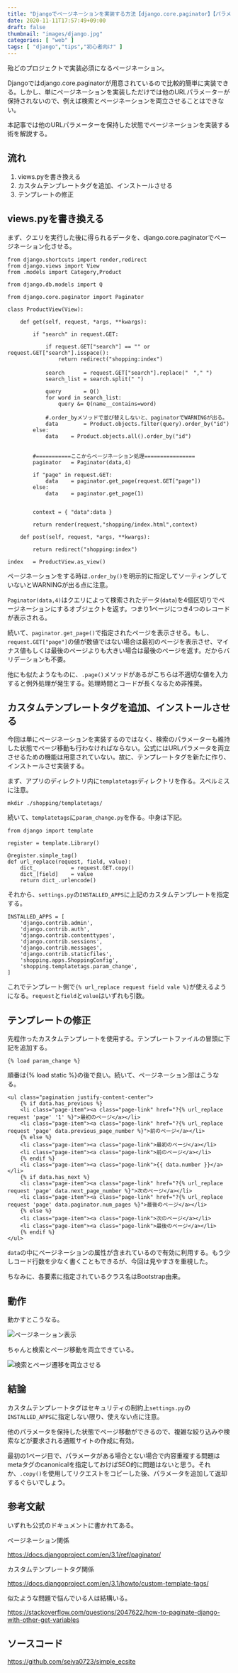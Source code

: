 ```yaml
---
title: "Djangoでページネーションを実装する方法【django.core.paginator】【パラメータ両立】"
date: 2020-11-11T17:57:49+09:00
draft: false
thumbnail: "images/django.jpg"
categories: [ "web" ]
tags: [ "django","tips","初心者向け" ]
---
```



殆どのプロジェクトで実装必須になるページネーション。

Djangoではdjango.core.paginatorが用意されているので比較的簡単に実装できる。しかし、単にページネーションを実装しただけでは他のURLパラメーターが保持されないので、例えば検索とページネーションを両立させることはできない。

本記事では他のURLパラメーターを保持した状態でページネーションを実装する術を解説する。

## 流れ

1. views.pyを書き換える
1. カスタムテンプレートタグを追加、インストールさせる
1. テンプレートの修正


## views.pyを書き換える

まず、クエリを実行した後に得られるデータを、django.core.paginatorでページネーション化させる。

    from django.shortcuts import render,redirect
    from django.views import View
    from .models import Category,Product
    
    from django.db.models import Q
    
    from django.core.paginator import Paginator 
    
    class ProductView(View):
    
        def get(self, request, *args, **kwargs):
        
            if "search" in request.GET:
    
                if request.GET["search"] == "" or request.GET["search"].isspace():
                    return redirect("shopping:index")
    
                search      = request.GET["search"].replace("　"," ")
                search_list = search.split(" ")
    
                query       = Q() 
                for word in search_list:
                    query &= Q(name__contains=word)
    
                #.order_byメソッドで並び替えしないと、paginatorでWARNINGが出る。
                data        = Product.objects.filter(query).order_by("id")
            else:
                data    = Product.objects.all().order_by("id")
    
    
            #===========ここからページネーション処理================
            paginator   = Paginator(data,4)
    
            if "page" in request.GET:
                data    = paginator.get_page(request.GET["page"])
            else:
                data    = paginator.get_page(1)
    
    
            context = { "data":data }
    
            return render(request,"shopping/index.html",context)
    
        def post(self, request, *args, **kwargs):
                
            return redirect("shopping:index")
       
    index   = ProductView.as_view()


ページネーションをする時は`.order_by()`を明示的に指定してソーティングしていないとWARNINGが出る点に注意。

`Paginator(data,4)`はクエリによって検索されたデータ(`data`)を4個区切りでページネーションにするオブジェクトを返す。つまり1ページにつき4つのレコードが表示される。

続いて、`paginator.get_page()`で指定されたページを表示させる。もし、`request.GET["page"]`の値が数値ではない場合は最初のページを表示させ、マイナス値もしくは最後のページよりも大きい場合は最後のページを返す。だからバリデーションも不要。

他にも似たようなものに、`.page()`メソッドがあるがこちらは不適切な値を入力すると例外処理が発生する。処理時間とコードが長くなるため非推奨。

## カスタムテンプレートタグを追加、インストールさせる

今回は単にページネーションを実装するのではなく、検索のパラメーターも維持した状態でページ移動も行わなければならない。公式にはURLパラメータを両立させるための機能は用意されていない。故に、テンプレートタグを新たに作り、インストールさせ実装する。

まず、アプリのディレクトリ内に`templatetags`ディレクトリを作る。スペルミスに注意。

    mkdir ./shopping/templatetags/

続いて、`templatetags`に`param_change.py`を作る。中身は下記。

    from django import template
    
    register = template.Library()
    
    @register.simple_tag()
    def url_replace(request, field, value):
        dict_           = request.GET.copy()
        dict_[field]    = value
        return dict_.urlencode()
    

それから、`settings.py`の`INSTALLED_APPS`に上記のカスタムテンプレートを指定する。

    INSTALLED_APPS = [
        'django.contrib.admin',
        'django.contrib.auth',
        'django.contrib.contenttypes',
        'django.contrib.sessions',
        'django.contrib.messages',
        'django.contrib.staticfiles',
        'shopping.apps.ShoppingConfig',
        'shopping.templatetags.param_change',
    ]

これでテンプレート側で`{% url_replace request field vale %}`が使えるようになる。`request`と`field`と`value`はいずれも引数。

## テンプレートの修正

先程作ったカスタムテンプレートを使用する。テンプレートファイルの冒頭に下記を追加する。

    {% load param_change %} 

順番は{% load static %}の後で良い。続いて、ページネーション部はこうなる。

    <ul class="pagination justify-content-center">
        {% if data.has_previous %}
        <li class="page-item"><a class="page-link" href="?{% url_replace request 'page' '1' %}">最初のページ</a></li>
        <li class="page-item"><a class="page-link" href="?{% url_replace request 'page' data.previous_page_number %}">前のページ</a></li>
        {% else %}
        <li class="page-item"><a class="page-link">最初のページ</a></li>
        <li class="page-item"><a class="page-link">前のページ</a></li>
        {% endif %}
        <li class="page-item"><a class="page-link">{{ data.number }}</a></li>
        {% if data.has_next %}
        <li class="page-item"><a class="page-link" href="?{% url_replace request 'page' data.next_page_number %}">次のページ</a></li>
        <li class="page-item"><a class="page-link" href="?{% url_replace request 'page' data.paginator.num_pages %}">最後のページ</a></li>
        {% else %}
        <li class="page-item"><a class="page-link">次のページ</a></li>
        <li class="page-item"><a class="page-link">最後のページ</a></li>
        {% endif %}
    </ul>

`data`の中にページネーションの属性が含まれているので有効に利用する。もう少しコード行数を少なく書くこともできるが、今回は見やすさを重視した。

ちなみに、各要素に指定されているクラス名はBootstrap由来。

## 動作

動かすとこうなる。

<div class="img-center"><img src="/images/Screenshot from 2020-11-15 12-19-31.png" alt="ページネーション表示"></div>

ちゃんと検索とページ移動を両立できている。

<div class="img-center"><img src="/images/Screenshot from 2020-11-15 12-20-45.png" alt="検索とページ遷移を両立させる"></div>


## 結論

カスタムテンプレートタグはセキュリティの制約上`settings.py`の`INSTALLED_APPS`に指定しない限り、使えない点に注意。

他のパラメータを保持した状態でページ移動ができるので、複雑な絞り込みや検索などが要求される通販サイトの作成に有効。

最初の1ページ目で、パラメータがある場合とない場合で内容重複する問題はmetaタグのcanonicalを指定しておけばSEO的に問題はないと思う。それか、`.copy()`を使用してリクエストをコピーした後、パラメータを追加して返却するぐらいでしょう。

## 参考文献

いずれも公式のドキュメントに書かれてある。

ページネーション関係

https://docs.djangoproject.com/en/3.1/ref/paginator/

カスタムテンプレートタグ関係

https://docs.djangoproject.com/en/3.1/howto/custom-template-tags/

似たような問題で悩んでいる人は結構いる。

https://stackoverflow.com/questions/2047622/how-to-paginate-django-with-other-get-variables

## ソースコード

https://github.com/seiya0723/simple_ecsite
